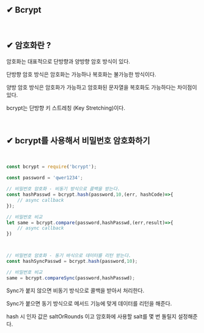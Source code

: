 ## ✔ Bcrypt

<br>

## ✔ 암호화란 ?

암호화는 대표적으로 단방향과 양방향 암호 방식이 있다.

단방향 암호 방식은 암호화는 가능하나 복호화는 불가능한 방식이다.  

양방 암호 방식은 암호화가 가능하고 암호화된 문자열을 복호화도 가능하다는 차이점이 있다.


bcrypt는 단방향 키 스트레칭 (Key Stretching)이다.

<br>

## ✔ bcrypt를 사용해서 비밀번호 암호화하기
<br>

```js
const bcrypt = require('bcrypt');

const password = 'qwer1234';

// 비밀번호 암호화 - 비동기 방식으로 콜백을 받는다.
const hashPasswd = bcrypt.hash(password,10,(err, hashCode)=>{
    // async callback    
});

// 비밀번호 비교
let same = bcrypt.compare(password,hashPasswd,(err,result)=>{
    // async callback
})



// 비밀번호 암호화 - 동기 바식으로 데이터를 리턴 받는다.
const hashSyncPasswd = bcrypt.hash(password,10);

// 비밀번호 비교
same = bcrypt.compareSync(password,hashPasswd);
```

Sync가 붙지 않으면 비동기 방식으로 콜백을 받아서 처리한다.

Sync가 붙으면 동기 방식으로 메서드 기능에 맞게 데이터를 리턴을 해준다.

hash 시 인자 값은 saltOrRounds 이고 암호화에 사용할 salt를 몇 번 돌릴지 설정해준다.
